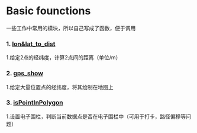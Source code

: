 # Basic founctions

一些工作中常用的模块，所以自己写成了函数，便于调用

### 1. [lon&lat_to_dist](https://github.com/kunkun1230/Basic-founctions/blob/master/lon%26lat_to_dist.py)  
1.给定2点的经纬度，计算2点间的距离（单位/m）

### 2. [gps_show](https://github.com/kunkun1230/Basic-founctions/blob/master/gps_show.py)  
1.给定大量位置点的经纬度，将其绘制在地图上

### 3. [isPointInPolygon](https://github.com/kunkun1230/Basic-founctions/blob/master/isPointInPolygon.py)  
1.设置电子围栏，判断当前数据点是否在电子围栏中（可用于打卡，路径偏移等问题）
